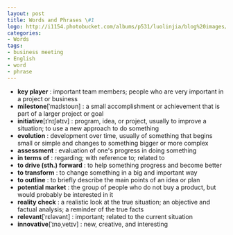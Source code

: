 ```yaml
---
layout: post
title: Words and Phrases \#1
logo: http://i1154.photobucket.com/albums/p531/luolinjia/blog%20images/words_zps91a7cea6.jpg
categories:
- Words
tags:
- business meeting
- English
- word
- phrase
---
```


- **key player** : important team members; people who are very important in a project or business
- **milestone**[ˈmaɪlstoʊn] : a small accomplishment or achievement that is part of a larger project or goal
- **initiative**[ɪˈnɪʃətɪv] : program, idea, or project, usually to improve a situation; to use a new approach to do something
- **evolution** : development over time, usually of something that begins small or simple and changes to something bigger or more complex
- **assessment** : evaluation of one's progress in doing something
- **in terms of** : regarding; with reference to; related to
- **to drive (sth.) forward** : to help something progress and become better
- **to transform** : to change something in a big and important way
- **to outline** : to briefly describe the main points of an idea or plan
- **potential market** : the group of people who do not buy a product, but would probably be interested in it
- **reality check** : a realistic look at the true situation; an objective and factual analysis; a reminder of the true facts
- **relevant**[ˈrɛləvənt]  : important; related to the current situation
- **innovative**[ˈɪnəˌvetɪv] : new, creative, and interesting
